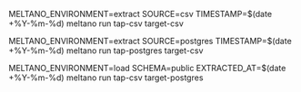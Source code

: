MELTANO_ENVIRONMENT=extract SOURCE=csv TIMESTAMP=$(date +%Y-%m-%d) meltano run tap-csv target-csv

MELTANO_ENVIRONMENT=extract SOURCE=postgres TIMESTAMP=$(date +%Y-%m-%d) meltano run tap-postgres target-csv

MELTANO_ENVIRONMENT=load SCHEMA=public EXTRACTED_AT=$(date +%Y-%m-%d) meltano run tap-csv target-postgres
